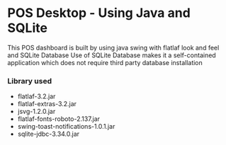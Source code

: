 # POS Desktop - Using Java and SQLite
This POS dashboard is built by using java swing with flatlaf look and feel and SQLite Database
Use of SQLite Database makes it a self-contained application which does not require third party database installation

### Library used
- flatlaf-3.2.jar
- flatlaf-extras-3.2.jar
- jsvg-1.2.0.jar
- flatlaf-fonts-roboto-2.137.jar
- swing-toast-notifications-1.0.1.jar
- sqlite-jdbc-3.34.0.jar
